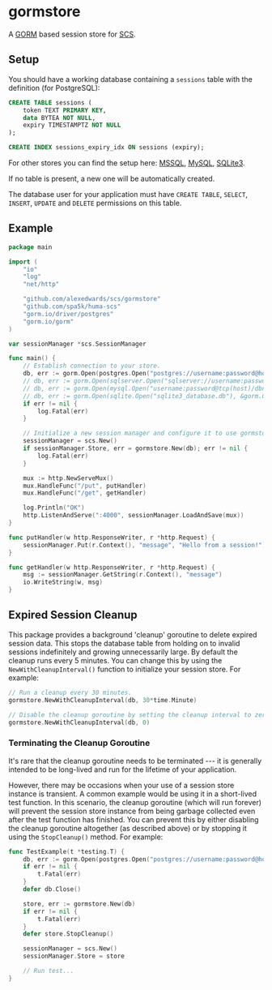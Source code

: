 # gormstore

A [GORM](https://github.com/go-gorm/gorm) based session store for [SCS](https://github.com/alexedwards/scs).

## Setup

You should have a working database containing a `sessions` table with the definition (for PostgreSQL):

```sql
CREATE TABLE sessions (
	token TEXT PRIMARY KEY,
	data BYTEA NOT NULL,
	expiry TIMESTAMPTZ NOT NULL
);

CREATE INDEX sessions_expiry_idx ON sessions (expiry);
```
For other stores you can find the setup here: [MSSQL](https://github.com/alexedwards/scs/tree/master/mssqlstore), [MySQL](https://github.com/alexedwards/scs/tree/master/mysqlstore), [SQLite3](https://github.com/alexedwards/scs/tree/master/sqlite3store).

If no table is present, a new one will be automatically created.

The database user for your application must have `CREATE TABLE`, `SELECT`, `INSERT`, `UPDATE` and `DELETE` permissions on this table.

## Example

```go
package main

import (
	"io"
	"log"
	"net/http"

	"github.com/alexedwards/scs/gormstore"
	"github.com/spa5k/huma-scs"
	"gorm.io/driver/postgres"
	"gorm.io/gorm"
)

var sessionManager *scs.SessionManager

func main() {
	// Establish connection to your store.
	db, err := gorm.Open(postgres.Open("postgres://username:password@host/database"), &gorm.Config{}) // PostgreSQL
	// db, err := gorm.Open(sqlserver.Open("sqlserver://username:password@host?database=dbname"), &gorm.Config{}) // MSSQL
	// db, err := gorm.Open(mysql.Open("username:password@tcp(host)/dbname?parseTime=true"), &gorm.Config{}) // MySQL
	// db, err := gorm.Open(sqlite.Open("sqlite3_database.db"), &gorm.Config{}) // SQLite3
	if err != nil {
		log.Fatal(err)
	}

	// Initialize a new session manager and configure it to use gormstore as the session store.
	sessionManager = scs.New()
	if sessionManager.Store, err = gormstore.New(db); err != nil {
		log.Fatal(err)
	}

	mux := http.NewServeMux()
	mux.HandleFunc("/put", putHandler)
	mux.HandleFunc("/get", getHandler)

	log.Println("OK")
	http.ListenAndServe(":4000", sessionManager.LoadAndSave(mux))
}

func putHandler(w http.ResponseWriter, r *http.Request) {
	sessionManager.Put(r.Context(), "message", "Hello from a session!")
}

func getHandler(w http.ResponseWriter, r *http.Request) {
	msg := sessionManager.GetString(r.Context(), "message")
	io.WriteString(w, msg)
}
```

## Expired Session Cleanup

This package provides a background 'cleanup' goroutine to delete expired session data. This stops the database table from holding on to invalid sessions indefinitely and growing unnecessarily large. By default the cleanup runs every 5 minutes. You can change this by using the `NewWithCleanupInterval()` function to initialize your session store. For example:

```go
// Run a cleanup every 30 minutes.
gormstore.NewWithCleanupInterval(db, 30*time.Minute)

// Disable the cleanup goroutine by setting the cleanup interval to zero.
gormstore.NewWithCleanupInterval(db, 0)
```

### Terminating the Cleanup Goroutine

It's rare that the cleanup goroutine needs to be terminated --- it is generally intended to be long-lived and run for the lifetime of your application.

However, there may be occasions when your use of a session store instance is transient. A common example would be using it in a short-lived test function. In this scenario, the cleanup goroutine (which will run forever) will prevent the session store instance from being garbage collected even after the test function has finished. You can prevent this by either disabling the cleanup goroutine altogether (as described above) or by stopping it using the `StopCleanup()` method. For example:

```go
func TestExample(t *testing.T) {
	db, err := gorm.Open(postgres.Open("postgres://username:password@host/dbname", &gorm.Config{}))
	if err != nil {
	    t.Fatal(err)
	}
	defer db.Close()

    store, err := gormstore.New(db)
    if err != nil {
	    t.Fatal(err)
    }
	defer store.StopCleanup()

	sessionManager = scs.New()
	sessionManager.Store = store

	// Run test...
}
```